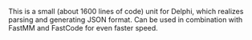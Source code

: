 This is a small (about 1600 lines of code) unit for Delphi, which realizes parsing and generating JSON format. Can be used in combination with FastMM and FastCode for even faster speed.
